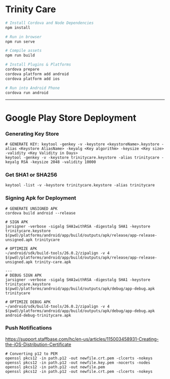 # Trinity Care

```bash
# Install Cordova and Node Dependencies
npm install

# Run in browser
npm run serve

# Compile assets
npm run build

# Install Plugins & Platforms
cordova prepare
cordova platform add android
cordova platform add ios

# Run into Android Phone
cordova run android
```

---

# Google Play Store Deployment

### Generating Key Store
```
# GENERATE KEY: keytool -genkey -v -keystore <keystoreName>.keystore -alias <Keystore AliasName> -keyalg <Key algorithm> -keysize <Key size> -validity <Key Validity in Days>
keytool -genkey -v -keystore trinitycare.keystore -alias trinitycare -keyalg RSA -keysize 2048 -validity 10000
```

### Get SHA1 or SHA256
```
keytool -list -v -keystore trinitycare.keystore -alias trinitycare
```

### Signing Apk for Deployment
```
# GENERATE UNSIGNED APK
cordova build android --release

# SIGN APK
jarsigner -verbose -sigalg SHA1withRSA -digestalg SHA1 -keystore trinitycare.keystore $(pwd)/platforms/android/app/build/outputs/apk/release/app-release-unsigned.apk trinitycare

# OPTIMIZE APK
~/android/sdk/build-tools/26.0.2/zipalign -v 4 $(pwd)/platforms/android/app/build/outputs/apk/release/app-release-unsigned.apk trinity-care.apk

---
# DEBUG SIGN APK
jarsigner -verbose -sigalg SHA1withRSA -digestalg SHA1 -keystore trinitycare.keystore $(pwd)/platforms/android/app/build/outputs/apk/debug/app-debug.apk trinitycare

# OPTIMIZE DEBUG APK
~/android/sdk/build-tools/26.0.2/zipalign -v 4 $(pwd)/platforms/android/app/build/outputs/apk/debug/app-debug.apk android-debug-trinitycare.apk
```

### Push Notifications
https://support.staffbase.com/hc/en-us/articles/115003458931-Creating-the-iOS-Distribution-Certificate

```
# Converting p12 to PEM
openssl pkcs12 -in path.p12 -out newfile.crt.pem -clcerts -nokeys
openssl pkcs12 -in path.p12 -out newfile.key.pem -nocerts -nodes
openssl pkcs12 -in path.p12 -out newfile.pem
openssl pkcs12 -in path.p12 -out newfile.crt.pem -clcerts -nokeys
```